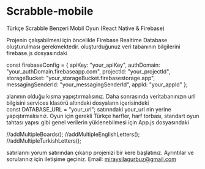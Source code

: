 # Scrabble-mobile
Türkçe Scrabble Benzeri Mobil Oyun (React Native & Firebase)


Projenin çalışabilmesi için öncelikle Firebase Realtime Database oluşturulması gerekmektedir. oluşturduğunuz veri tabanının  bilgilerini firebase.js dosyasındaki 

const firebaseConfig = {
  apiKey: "your_apiKey",
  authDomain: "your_authDomain.firebaseapp.com",
  projectId: "your_projectId",
  storageBucket: "your_storageBucket.firebasestorage.app",
  messagingSenderId: "your_messagingSenderId",
  appId: "your_appId"
};

alanının olduğu kısma yapıştırmalısınız. Daha sonrasında veritabanınızın url bilgisini services klasörü altındaki dosyaların içerisindeki  
const DATABASE_URL = "your_url";
satırındaki your_url nin yerine yapıştırmalısınız. Oyun için gerekli Türkçe harfler, harf torbası, standart oyun tahtası yapısı gibi genel verilerin yüklenebilmesi için App.js dosyasındaki 

//addMultipleBoards();
//addMultipleEnglishLetters();
//addMultipleTurkishLetters();

satırlarını yorum satırından çıkarıp projenizi bir kere başlatınız. Ayrıntılar ve sorularınız için iletişime geçiniz.
Email: miraysilagurbuz@gmail.com

